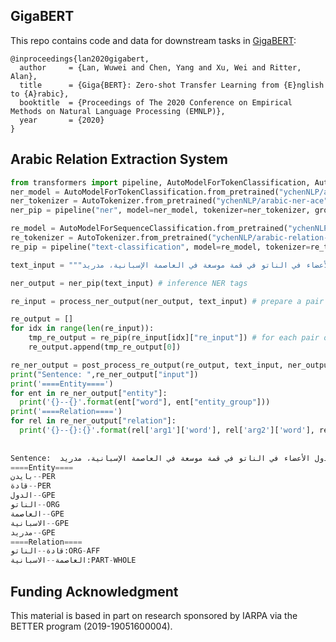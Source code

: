 ## GigaBERT
This repo contains code and data for downstream tasks in [GigaBERT](https://arxiv.org/pdf/2004.14519.pdf):

	@inproceedings{lan2020gigabert,
	  author     = {Lan, Wuwei and Chen, Yang and Xu, Wei and Ritter, Alan},
  	  title      = {Giga{BERT}: Zero-shot Transfer Learning from {E}nglish to {A}rabic},
  	  booktitle  = {Proceedings of The 2020 Conference on Empirical Methods on Natural Language Processing (EMNLP)},
  	  year       = {2020}
  	} 

## Arabic Relation Extraction System

```python
from transformers import pipeline, AutoModelForTokenClassification, AutoTokenizer, AutoModelForSequenceClassification
ner_model = AutoModelForTokenClassification.from_pretrained("ychenNLP/arabic-ner-ace")
ner_tokenizer = AutoTokenizer.from_pretrained("ychenNLP/arabic-ner-ace")
ner_pip = pipeline("ner", model=ner_model, tokenizer=ner_tokenizer, grouped_entities=True)

re_model = AutoModelForSequenceClassification.from_pretrained("ychenNLP/arabic-relation-extraction")
re_tokenizer = AutoTokenizer.from_pretrained("ychenNLP/arabic-relation-extraction")
re_pip = pipeline("text-classification", model=re_model, tokenizer=re_tokenizer)

text_input = """ويتزامن ذلك مع اجتماع بايدن مع قادة الدول الأعضاء في الناتو في قمة موسعة في العاصمة الإسبانية، مدريد."""

ner_output = ner_pip(text_input) # inference NER tags

re_input = process_ner_output(ner_output, text_input) # prepare a pair of entity and predict relation type

re_output = []
for idx in range(len(re_input)):
    tmp_re_output = re_pip(re_input[idx]["re_input"]) # for each pair of entity, predict relation
    re_output.append(tmp_re_output[0])

re_ner_output = post_process_re_output(re_output, text_input, ner_output) # post process NER and relation predictions
print("Sentence: ",re_ner_output["input"])
print('====Entity====')
for ent in re_ner_output["entity"]:
  print('{}--{}'.format(ent["word"], ent["entity_group"]))
print('====Relation====')
for rel in re_ner_output["relation"]:
  print('{}--{}:{}'.format(rel['arg1']['word'], rel['arg2']['word'], rel['relation_type']['label']))
  
  
Sentence:  ويتزامن ذلك مع اجتماع بايدن مع قادة الدول الأعضاء في الناتو في قمة موسعة في العاصمة الإسبانية، مدريد.
====Entity====
بايدن--PER
قادة--PER
الدول--GPE
الناتو--ORG
العاصمة--GPE
الاسبانية--GPE
مدريد--GPE
====Relation====
قادة--الناتو:ORG-AFF
العاصمة--الاسبانية:PART-WHOLE
```

## Funding Acknowledgment
This material is based in part on research sponsored by IARPA via the BETTER program (2019-19051600004).
